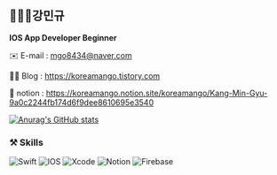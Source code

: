 ## 🧑🏻‍💻강민규

**IOS App Developer Beginner**

✉️ E-mail : mgo8434@naver.com 

✍🏻 Blog   : https://koreamango.tistory.com

🥭 notion : https://koreamango.notion.site/koreamango/Kang-Min-Gyu-9a0c2244fb174d6f9dee8610695e3540

[![Anurag's GitHub stats](https://github-readme-stats.vercel.app/api?username=KoreaMango)](https://github.com/anuraghazra/github-readme-stats)
### ⚒ Skills
![Swift](https://img.shields.io/badge/swift-F54A2A?style=for-the-badge&logo=swift&logoColor=white)
![IOS](https://img.shields.io/badge/iOS-000000?style=for-the-badge&logo=ios&logoColor=white)
![Xcode](https://img.shields.io/badge/Xcode-007ACC?style=for-the-badge&logo=Xcode&logoColor=white)
![Notion](https://img.shields.io/badge/Notion-%23000000.svg?style=for-the-badge&logo=notion&logoColor=white)
![Firebase](https://img.shields.io/badge/firebase-%23039BE5.svg?style=for-the-badge&logo=firebase)

